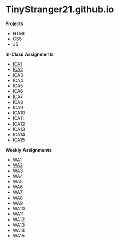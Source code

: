 # TinyStranger21.github.io

**Projects**
- HTML
- CSS
- JS

**In-Class Assignments**
- [ICA1](ICA/ICA1.pdf)
- [ICA2](ICA/ICA2.pdf)
- ICA3
- ICA4
- ICA5
- ICA6
- ICA7
- ICA8
- ICA9
- ICA10
- ICA11
- ICA12
- ICA13
- ICA14
- ICA15

**Weekly Assignments**
- [WA1](https://tinystranger21.github.io/)
- [WA2](https://TinyStranger21.github.io/WA/wa2.html)
- WA3
- WA4
- WA5
- WA6
- WA7
- WA8
- WA9
- WA10
- WA11
- WA12
- WA13
- WA14
- WA15